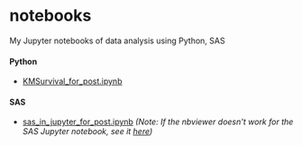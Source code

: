 # notebooks
My Jupyter notebooks of data analysis using Python, SAS

#### Python
* [KMSurvival_for_post.ipynb](https://nbviewer.jupyter.org/github/GeweiWang/notebooks/blob/master/KMSurvival_for_post.ipynb)

#### SAS
* [sas_in_jupyter_for_post.ipynb](https://nbviewer.jupyter.org/github/GeweiWang/notebooks/blob/master/sas_in_jupyter_for_post.ipynb)  *(Note: If the nbviewer doesn't work for the SAS Jupyter notebook, see it [here](https://geweiwang.github.io/2016/11/km-estimation-using-sas-and-python-in-jupyter-notebook.html))*
